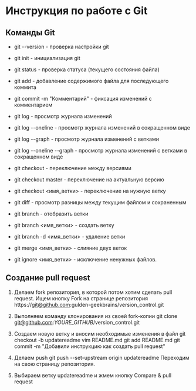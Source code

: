# Инструкция по работе с Git
  
## Команды Git

* git --version - проверка настройки git

* git init - инициализация git

* git status - проверка статуса (текущего состояния файла)

* git add - добавление содержимого файла для последующего коммита

* git commit -m "Комментарий" - фиксация изменений с комментарием

* git log - просмотр журнала изменений

* git log --oneline - просмотр журнала изменений в сокращенном виде

* git log --graph - просмотр журнала изменений с ветками

* git log --oneline --graph - просмотр журнала изменений с ветками в сокращенном виде

* git checkout - переключение между версиями

* git checkout master - переключение на актуальную версию

* git checkout <имя_ветки> - переключение на нужную ветку

* git diff - просмотр разницы между текущим файлом и сохраненным

* git branch - отобразить ветки

* git branch <имя_ветки> - создать ветку

* git branch -d <имя_ветки> - удаление ветки

* git merge <имя_ветки> - слияние двух веток

* git ignore <имя_ветки> - исключение ненужных файлов.

## Создание pull request

1. Делаем fork репозитория, в которой потом хотим сделать pull request. Ищем кнопку Fork на странице репозитория https://git@github.com:gulden-geekbrains/version_control.git

2. Выполняем команду клонирования из своей fork-копии
git clone git@github.com:*YOURE_GITHUB*/version_control.git

3. Создаем новую ветку и вносим необходимые изменения в файл
git checkout -b updatereadme
vim README.md
git add README.md
git commit -m "Добавили инструкцию как создать pull request"

4. Делаем push
git push --set-upstream origin updatereadme
Переходим на свою страницу репозитория. 

5.  Выбираем ветку updatereadme и жмем кнопку Compare & pull request
